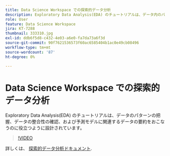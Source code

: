```yaml
---
title: Data Science Workspace での探索的データ分析
description: Exploratory Data Analysis(EDA) のチュートリアルは、データ内のパターンの検出、データの整合性の確認、および予測モデルに関連するデータの要約をおこなう際に役立つように設計されています。
role: User
feature: Data Science Workspace
jira: KT-7288
thumbnail: 333310.jpg
exl-id: ddb6f5d8-c432-4e03-a6e0-fa7da73a6f3d
source-git-commit: 90f7621536573f60ac6585404b1ac0e49cb08496
workflow-type: tm+mt
source-wordcount: '87'
ht-degree: 0%

---
```


# Data Science Workspace での探索的データ分析

Exploratory Data Analysis(EDA) のチュートリアルは、データのパターンの把握、データの整合性の確認、および予測モデルに関連するデータの要約をおこなうのに役立つように設計されています。

>[!VIDEO](https://video.tv.adobe.com/v/333310)

詳しくは、 [探索的データ分析ドキュメント](https://experienceleague.adobe.com/docs/experience-platform/data-science-workspace/jupyterlab/eda-notebook.html?lang=en).
